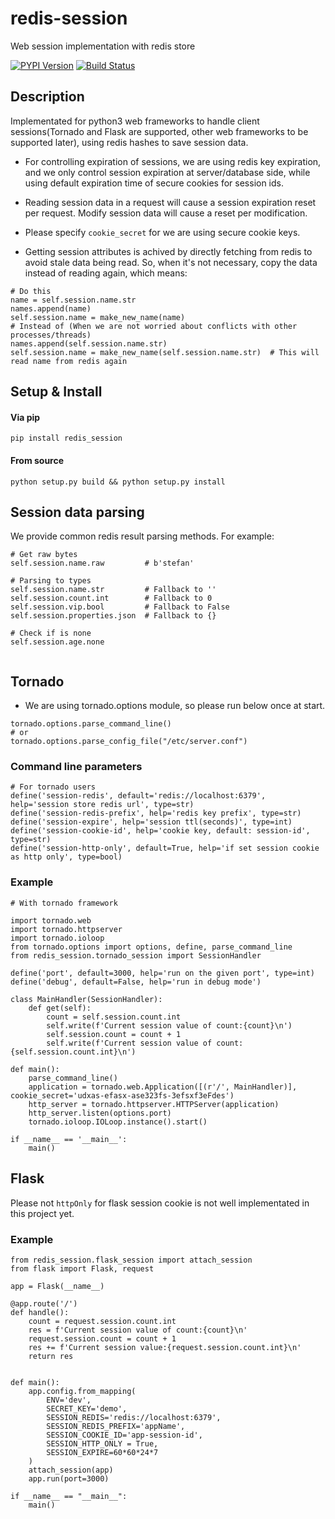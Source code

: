 # redis-session
Web session implementation with redis store

[![PYPI Version][pypi-image]][pypi-url]
[![Build Status][travis-image]][travis-url]


## Description
Implementated for python3 web frameworks to handle client sessions(Tornado and Flask are supported, other web frameworks to be supported later), using redis hashes to save session data.

+ For controlling expiration of sessions, we are using redis key expiration, and we only control session expiration at server/database side, while using default expiration time of secure cookies for session ids.

+ Reading session data in a request will cause a session expiration reset per request. Modify session data will cause a reset per modification.

+ Please specify `cookie_secret` for we are using secure cookie keys.

+ Getting session attributes is achived by directly fetching from redis to avoid stale data being read. So, when it's not necessary, copy the data instead of reading again, which means:
```
# Do this
name = self.session.name.str
names.append(name)
self.session.name = make_new_name(name)
# Instead of (When we are not worried about conflicts with other processes/threads)
names.append(self.session.name.str)
self.session.name = make_new_name(self.session.name.str)  # This will read name from redis again
```


## Setup & Install

#### Via pip

```
pip install redis_session
```

#### From source

```
python setup.py build && python setup.py install
```

## Session data parsing
We provide common redis result parsing methods. For example:

```
# Get raw bytes
self.session.name.raw         # b'stefan'

# Parsing to types
self.session.name.str         # Fallback to ''
self.session.count.int        # Fallback to 0
self.session.vip.bool         # Fallback to False
self.session.properties.json  # Fallback to {}

# Check if is none
self.session.age.none
 
```


## Tornado

+ We are using tornado.options module, so please run below once at start.
```
tornado.options.parse_command_line()
# or
tornado.options.parse_config_file("/etc/server.conf")
```
### Command line parameters

```
# For tornado users
define('session-redis', default='redis://localhost:6379', help='session store redis url', type=str)
define('session-redis-prefix', help='redis key prefix', type=str)
define('session-expire', help='session ttl(seconds)', type=int)
define('session-cookie-id', help='cookie key, default: session-id', type=str)
define('session-http-only', default=True, help='if set session cookie as http only', type=bool)
```

### Example

```
# With tornado framework

import tornado.web
import tornado.httpserver
import tornado.ioloop
from tornado.options import options, define, parse_command_line
from redis_session.tornado_session import SessionHandler

define('port', default=3000, help='run on the given port', type=int)
define('debug', default=False, help='run in debug mode')

class MainHandler(SessionHandler):
    def get(self):
        count = self.session.count.int
        self.write(f'Current session value of count:{count}\n')
        self.session.count = count + 1
        self.write(f'Current session value of count:{self.session.count.int}\n')

def main():
    parse_command_line()
    application = tornado.web.Application([(r'/', MainHandler)], cookie_secret='udxas-efasx-ase323fs-3efsxf3eFdes')
    http_server = tornado.httpserver.HTTPServer(application)
    http_server.listen(options.port)
    tornado.ioloop.IOLoop.instance().start()

if __name__ == '__main__':
    main()
```

## Flask

Please not `httpOnly` for flask session cookie is not well implementated in this project yet.

### Example
```
from redis_session.flask_session import attach_session
from flask import Flask, request

app = Flask(__name__)

@app.route('/')
def handle():
    count = request.session.count.int
    res = f'Current session value of count:{count}\n'
    request.session.count = count + 1
    res += f'Current session value:{request.session.count.int}\n'
    return res


def main():
    app.config.from_mapping(
        ENV='dev',
        SECRET_KEY='demo',
        SESSION_REDIS='redis://localhost:6379',
        SESSION_REDIS_PREFIX='appName',
        SESSION_COOKIE_ID='app-session-id',
        SESSION_HTTP_ONLY = True,
        SESSION_EXPIRE=60*60*24*7
    )
    attach_session(app)
    app.run(port=3000)

if __name__ == "__main__":
    main()
```

[pypi-image]: https://img.shields.io/pypi/v/redis-session.svg
[pypi-url]: https://pypi.org/project/redis-session/
[travis-image]: https://img.shields.io/travis/devfans/redis-session/master.svg
[travis-url]: https://travis-ci.org/devfans/redis-session
